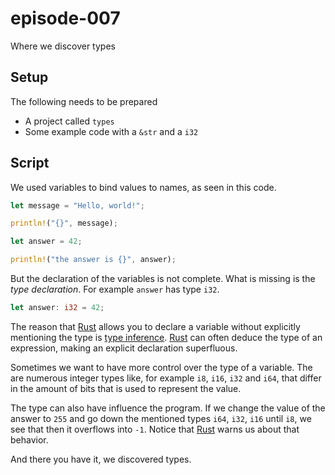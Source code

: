 # episode-007
Where we discover types

## Setup
The following needs to be prepared

* A project called `types`
* Some example code with a `&str` and a `i32`

## Script
We used variables to bind values to names, as seen in this code.

```rust
let message = "Hello, world!";

println!("{}", message);

let answer = 42;

println!("the answer is {}", answer);
```

But the declaration of the variables is not complete. What is missing is the *type declaration*. For example `answer` has type `i32`.

```rust
let answer: i32 = 42;
```

The reason that [Rust][rust-lang] allows you to declare a variable without explicitly mentioning the type is [type inference][type-inference]. [Rust][rust-lang] can often deduce the type of an expression, making an explicit declaration superfluous.

Sometimes we want to have more control over the type of a variable. The are numerous integer types like, for example `i8`, `i16`, `i32` and `i64`, that differ in the amount of bits that is used to represent the value.

The type can also have influence the program. If we change the value of the answer to `255` and go down the mentioned types `i64`, `i32`, `i16` until `i8`, we see that then it overflows into `-1`. Notice that [Rust][rust-lang] warns us about that behavior.

And there you have it, we discovered types.

[rust-lang]: https://www.rust-lang.org
[type-inference]: https://en.wikipedia.org/wiki/Type_inference